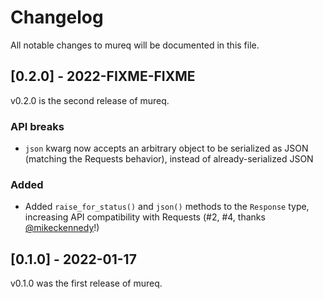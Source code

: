 # Changelog
All notable changes to mureq will be documented in this file.

## [0.2.0] - 2022-FIXME-FIXME

v0.2.0 is the second release of mureq.

### API breaks
* `json` kwarg now accepts an arbitrary object to be serialized as JSON (matching the Requests behavior), instead of already-serialized JSON

### Added
* Added `raise_for_status()` and `json()` methods to the `Response` type, increasing API compatibility with Requests (#2, #4, thanks [@mikeckennedy](https://github.com/mikeckennedy)!)

## [0.1.0] - 2022-01-17

v0.1.0 was the first release of mureq.
